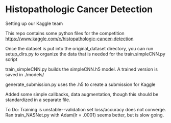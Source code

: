 # Histopathologic Cancer Detection
Setting up our Kaggle team

This repo contains some python files for the competition https://www.kaggle.com/c/histopathologic-cancer-detection

Once the dataset is put into the original_dataset directory, you can run setup_dirs.py to organize the data that
is needed for the train.simpleCNN.py script

train_simpleCNN.py builds the simpleCNN.h5 model. A trained version is saved in ./models/

generate_submission.py uses the .h5 to create a submission for Kaggle

Added some simple callbacks, data augmentation, though this should be standardized in a 
separate file. 

To Do: Training is unstable--validation set loss/accuracy does not converge.
       Ran train_NASNet.py with Adam(lr = .0001) seems better, but is slow going.
